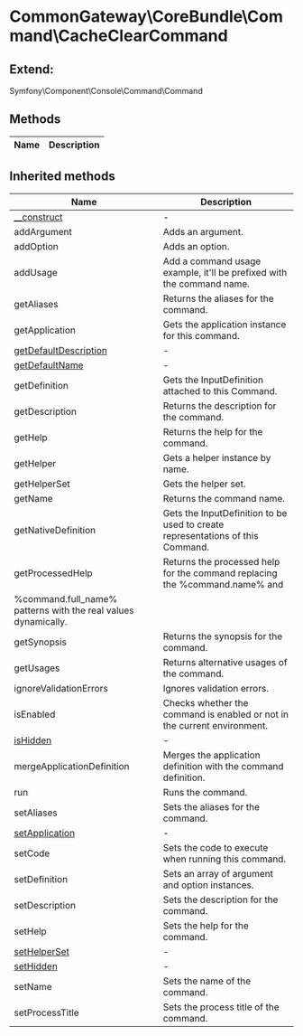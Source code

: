 # CommonGateway\CoreBundle\Command\CacheClearCommand  





## Extend:

Symfony\Component\Console\Command\Command

## Methods

| Name | Description |
|------|-------------|

## Inherited methods

| Name | Description |
|------|-------------|
| [__construct](https://secure.php.net/manual/en/symfony\component\console\command\command.__construct.php) | - |
|addArgument|Adds an argument.|
|addOption|Adds an option.|
|addUsage|Add a command usage example, it'll be prefixed with the command name.|
|getAliases|Returns the aliases for the command.|
|getApplication|Gets the application instance for this command.|
| [getDefaultDescription](https://secure.php.net/manual/en/symfony\component\console\command\command.getdefaultdescription.php) | - |
| [getDefaultName](https://secure.php.net/manual/en/symfony\component\console\command\command.getdefaultname.php) | - |
|getDefinition|Gets the InputDefinition attached to this Command.|
|getDescription|Returns the description for the command.|
|getHelp|Returns the help for the command.|
|getHelper|Gets a helper instance by name.|
|getHelperSet|Gets the helper set.|
|getName|Returns the command name.|
|getNativeDefinition|Gets the InputDefinition to be used to create representations of this Command.|
|getProcessedHelp|Returns the processed help for the command replacing the %command.name% and
%command.full_name% patterns with the real values dynamically.|
|getSynopsis|Returns the synopsis for the command.|
|getUsages|Returns alternative usages of the command.|
|ignoreValidationErrors|Ignores validation errors.|
|isEnabled|Checks whether the command is enabled or not in the current environment.|
| [isHidden](https://secure.php.net/manual/en/symfony\component\console\command\command.ishidden.php) | - |
|mergeApplicationDefinition|Merges the application definition with the command definition.|
|run|Runs the command.|
|setAliases|Sets the aliases for the command.|
| [setApplication](https://secure.php.net/manual/en/symfony\component\console\command\command.setapplication.php) | - |
|setCode|Sets the code to execute when running this command.|
|setDefinition|Sets an array of argument and option instances.|
|setDescription|Sets the description for the command.|
|setHelp|Sets the help for the command.|
| [setHelperSet](https://secure.php.net/manual/en/symfony\component\console\command\command.sethelperset.php) | - |
| [setHidden](https://secure.php.net/manual/en/symfony\component\console\command\command.sethidden.php) | - |
|setName|Sets the name of the command.|
|setProcessTitle|Sets the process title of the command.|


